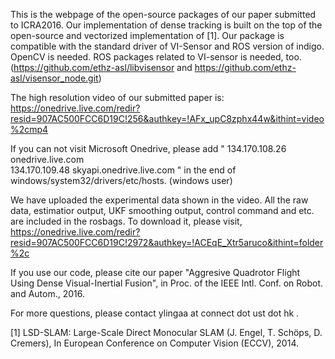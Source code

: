 This is the webpage of the open-source packages of our paper submitted to ICRA2016. Our implementation of dense tracking is built on the top of the open-source and vectorized implementation of [1]. Our package is compatible with the standard driver of VI-Sensor and ROS version of indigo. OpenCV is needed. ROS packages related to VI-sensor is needed, too. (https://github.com/ethz-asl/libvisensor and https://github.com/ethz-asl/visensor_node.git)

The high resolution video of our submitted paper is: 
https://onedrive.live.com/redir?resid=907AC500FCC6D19C!256&authkey=!AFx_upC8zphx44w&ithint=video%2cmp4

If you can not visit Microsoft Onedrive, please add 
"
134.170.108.26 onedrive.live.com   
134.170.109.48 skyapi.onedrive.live.com
"
in the end of windows/system32/drivers/etc/hosts. (windows user)

We have uploaded the experimental data shown in the video. All the raw data, estimatior output, UKF smoothing output, control command and etc. are included in the rosbags. To download it, please visit,
https://onedrive.live.com/redir?resid=907AC500FCC6D19C!2972&authkey=!ACEqE_Xtr5aruco&ithint=folder%2c


If you use our code, please cite our paper "Aggresive Quadrotor Flight Using Dense Visual-Inertial Fusion", in Proc. of the IEEE Intl. Conf. on Robot. and Autom., 2016. 

For more questions, please contact ylingaa at connect dot ust dot hk .




[1] LSD-SLAM: Large-Scale Direct Monocular SLAM (J. Engel, T. Schöps, D. Cremers), In European Conference on Computer Vision (ECCV), 2014.
